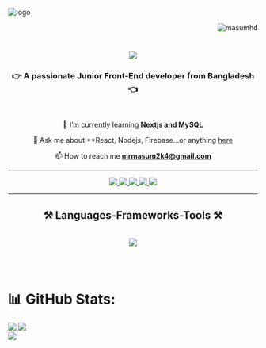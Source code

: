 ![logo](https://i.postimg.cc/nzFfjgtK/1.png)
<p align="right"> <img src="https://komarev.com/ghpvc/?username=masumhd&label=Profile%20views&color=0e75b6&style=flat" alt="masumhd" /> </p>
<h1 align="center">
  <img src="https://readme-typing-svg.herokuapp.com/?font=Righteous&size=35&center=true&vCenter=true&width=500&height=70&duration=4000&lines=Hi+There!+👋;+I'm+Masum+Billah!" />
</h1>

<h3 align="center">👉 A passionate Junior Front-End developer from Bangladesh 👈</h3>

<br/>

<div align="center">



 🌱 I’m currently learning **Nextjs and MySQL**

 💬 Ask me about **React, Nodejs, Firebase...or anything [here](https://66e2a2dcfd67e4251b3086c6--glittering-rabanadas-c4bcfc.netlify.app/) 

 📫 How to reach me **mrmasum2k4@gmail.com**
</div>

<hr/>

<div aling="center">
  <div align="center">
  <!-- Gmail Badge -->
  <a href="mailto:mrmasum2k4@gmail.com">
    <img src="https://img.shields.io/badge/Gmail-333333?style=for-the-badge&logo=gmail&logoColor=red" />
  </a>

  <!-- LinkedIn Badge -->
  <a href="https://www.linkedin.com/in/masum-rifath/" target="_blank">
    <img src="https://img.shields.io/badge/LinkedIn-0077B5?style=for-the-badge&logo=linkedin&logoColor=white" />
  </a>

  <!-- Facebook Badge -->
  <a href="https://www.facebook.com/masumrifath" target="_blank">
    <img src="https://img.shields.io/badge/Facebook-1877F2?style=for-the-badge&logo=facebook&logoColor=white" />
  </a>

  <!-- Instagram Badge -->
  <a href="https://www.instagram.com/ma_s_um_bi_ll_ah/" target="_blank">
    <img src="https://img.shields.io/badge/Instagram-E4405F?style=for-the-badge&logo=instagram&logoColor=white" />
  </a>

  <!-- GitHub Portfolio Badge -->
  <a href="https://66e2a2dcfd67e4251b3086c6--glittering-rabanadas-c4bcfc.netlify.app/" target="_blank">
    <img src="https://img.shields.io/badge/Portfolio-FF5722?style=for-the-badge&logo=todolist&logoColor=white" />
  </a>

</div>

<hr/>

<h2 align="center">⚒️ Languages-Frameworks-Tools ⚒️</h2>
<br/>
<div align="center">
  <a href="https://skillicons.dev">
    <!-- First row of icons -->
    <img src="https://skillicons.dev/icons?i=html,css,tailwindcss,javascript,react,nodejs,firebase,mongodb,express,git,github,figma" /><br/>
  </a>
</div>


<br/><br/>


# 📊 GitHub Stats:
![](https://github-readme-stats.vercel.app/api?username=masumhd&theme=github_dark_dimmed&hide_border=false&include_all_commits=true&count_private=true)
![](https://github-readme-stats.vercel.app/api/top-langs/?username=masumhd&theme=github_dark_dimmed&hide_border=false&include_all_commits=true&count_private=true&layout=compact)<br/>
![](https://github-readme-streak-stats.herokuapp.com/?user=masumhd&theme=github_dark_dimmed&hide_border=false)



